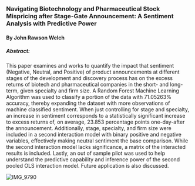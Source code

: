 ### Navigating Biotechnology and Pharmaceutical Stock Mispricing after Stage-Gate Announcement: A Sentiment Analysis with Predictive Power 
#### By John Rawson Welch 

##### Abstract:
This paper examines and works to quantify the impact that sentiment (Negative, Neutral, and Positive) of product announcements at different stages of the development and discovery process has on the excess returns of biotech and pharmaceutical companies in the short- and long-term, given specialty and firm size. A Random Forest Machine Learning Algorithm was used to classify a portion of the data with 71.05263% accuracy, thereby expanding the dataset with more observations of machine classified sentiment. When just controlling for stage and specialty, an increase in sentiment corresponds to a statistically significant increase to excess returns of, on average, 23.853 percentage points one-day-after the announcement. Additionally, stage, specialty, and firm size were included in a second interaction model with binary positive and negative variables, effectively making neutral sentiment the base comparison. While the second interaction model lacks significance, a matrix of the interacted results is included. Lastly, an out of sample pilot was used to help understand the predictive capability and inference power of the second pooled OLS interaction model. Future application is also discussed.   


![IMG_9790](https://github.com/Rawson-Welch/Economics-Thesis/assets/144358492/c521ad0d-81be-4c5e-b000-ea82b1af16c5)

